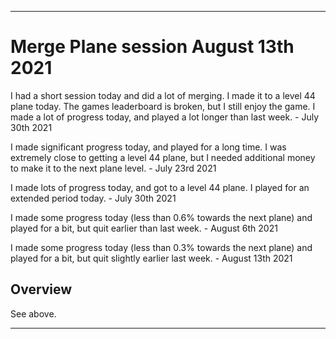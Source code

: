 
***

# Merge Plane session August 13th 2021

I had a short session today and did a lot of merging. I made it to a level 44 plane today. The games leaderboard is broken, but I still enjoy the game. I made a lot of progress today, and played a lot longer than last week. - July 30th 2021

I made significant progress today, and played for a long time. I was extremely close to getting a level 44 plane, but I needed additional money to make it to the next plane level. - July 23rd 2021

I made lots of progress today, and got to a level 44 plane. I played for an extended period today. - July 30th 2021

I made some progress today (less than 0.6% towards the next plane) and played for a bit, but quit earlier than last week. - August 6th 2021

I made some progress today (less than 0.3% towards the next plane) and played for a bit, but quit slightly earlier last week. - August 13th 2021

## Overview

See above.

***
